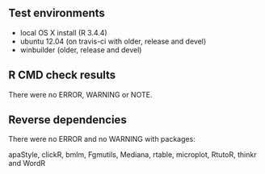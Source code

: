 ## Test environments

- local OS X install (R 3.4.4)
- ubuntu 12.04 (on travis-ci with older, release and devel) 
- winbuilder (older, release and devel)

## R CMD check results

There were no ERROR, WARNING or NOTE. 

## Reverse dependencies

There were no ERROR and no WARNING with packages:

apaStyle, clickR, bmlm, Fgmutils, Mediana, rtable, microplot, RtutoR, thinkr and WordR

